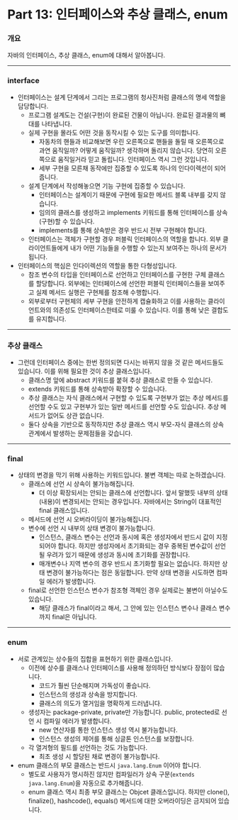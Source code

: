 # Part 13: 인터페이스와 추상 클래스, enum

### 개요

자바의 인터페이스, 추상 클래스, enum에 대해서 알아봅니다.

---

### interface

- 인터페이스는 설계 단계에서 그리는 프로그램의 청사진처럼 클래스의 명세 역할을 담당합니다.
    - 프로그램 설계도는 건설(구현)이 완료된 건물이 아닙니다. 완료된 결과물의 뼈대를 나타냅니다.
    - 실제 구현을 몰라도 어떤 것을 동작시킬 수 있는 도구를 의미합니다.
        - 자동차의 핸들과 비교해보면 우린 오른쪽으로 핸들을 돌릴 때 오른쪽으로 과연 움직일까? 어떻게 움직일까? 생각하며 돌리지 않습니다. 당연히 오른쪽으로 움직일거라 믿고 돌립니다. 인터페이스 역시 그런 것입니다.
        - 세부 구현을 모른채 동작에만 집중할 수 있도록 하나의 인다이렉션이 되어줍니다.
    - 설계 단계에서 작성해놓으면 기능 구현에 집중할 수 있습니다.
        - 인터페이스는 설계이기 때문에 구현에 필요한 메서드 블록 내부를 갖지 않습니다.
        - 임의의 클래스를 생성하고 implements 키워드를 통해 인터페이스를 상속(구현)할 수 있습니다.
        - implements를 통해 상속받은 경우 반드시 전부 구현해야 합니다.
    - 인터페이스는 객체가 구현할 경우 퍼블릭 인터페이스의 역할을 합니다. 외부 클라이언트들에게 내가 어떤 기능들을 수행할 수 있는지 보여주는 하나의 문서가 됩니다.
- 인터페이스의 핵심은 인다이렉션의 역할을 통한 다형성입니다.
    - 참조 변수의 타입을 인터페이스로 선언하고 인터페이스를 구현한 구체 클래스를 할당합니다. 외부에는 인터페이스에 선언한 퍼블릭 인터페이스들을 보여주고 실제 메서드 실행은 구현체를 참조해 수행합니다.
    - 외부로부터 구현체의 세부 구현을 안전하게 캡슐화하고 이를 사용하는 클라이언트와의 의존성도 인터페이스한테로 미룰 수 있습니다. 이를 통해 낮은 결합도를 유지합니다.

---

### 추상 클래스

- 그런데 인터페이스 중에는 한번 정의되면 다시는 바뀌지 않을 것 같은 메서드들도 있습니다. 이를 위해 필요한 것이 추상 클래스입니다.
    - 클래스명 앞에 abstract 키워드를 붙혀 추상 클래스로 만들 수 있습니다.
    - extends 키워드를 통해 상속받아 확장할 수 있습니다.
    - 추상 클래스는 자식 클래스에서 구현할 수 있도록 구현부가 없는 추상 메서드를 선언할 수도 있고 구현부가 있는 일반 메서드를 선언할 수도 있습니다. 추상 메서드가 없어도 상관 없습니다.
    - 둘다 상속을 기반으로 동작하지만 추상 클래스 역시 부모-자식 클래스의 상속 관계에서 발생하는 문제점들을 갖습니다.

---

### final

- 상태의 변경을 막기 위해 사용하는 키워드입니다. 불변 객체는 따로 논하겠습니다.
    - 클래스에 선언 시 상속이 불가능해집니다.
        - 더 이상 확장되서는 안되는 클래스에 선언합니다. 앞서 말했듯 내부의 상태(내용)이 변경되서는 안되는 경우입니다. 자바에서는 String이 대표적인 final 클래스입니다.
    - 메서드에 선언 시 오버라이딩이 불가능해집니다.
    - 변수에 선언 시 내부의 상태 변경이 불가능합니다.
        - 인스턴스, 클래스 변수는 선언과 동시에 혹은 생성자에서 반드시 값이 지정되어야 합니다. 하지만 생성자에서 초기화되는 경우 중복된 변수값이 선언될 우려가 있기 때문에 생성과 동시에 초기화를 권장합니다.
        - 매개변수나 지역 변수의 경우 반드시 초기화할 필요는 없습니다. 하지만 상태 변경이 불가능하다는 점은 동일합니다. 만약 상태 변경을 시도하면 컴파일 에러가 발생합니다.
    - final로 선언한 인스턴스 변수가 참조형 객체인 경우 실제로는 불변이 아닐수도 있습니다.
        - 해당 클래스가 final이라고 해서, 그 안에 있는 인스턴스 변수나 클래스 변수까지 final은 아닙니다.

---

### enum

- 서로 관계있는 상수들의 집합을 표현하기 위한 클래스입니다.
    - 이전에 상수를 클래스나 인터페이스를 사용해 정의하던 방식보다 장점이 많습니다.
        - 코드가 훨씬 단순해지며 가독성이 좋습니다.
        - 인스턴스의 생성과 상속을 방지합니다.
        - 클래스의 의도가 열거임을 명확하게 드러냅니다.
    - 생성자는 package-private, private만 가능합니다. public, protected로 선언 시 컴파일 에러가 발생합니다.
        - new 연산자를 통한 인스턴스 생성 역시 불가능합니다.
        - 인스턴스 생성의 제어를 통해 싱글톤 인스턴스를 보장합니다.
    - 각 열겨형의 필드를 선언하는 것도 가능합니다.
        - 최초 생성 시 할당된 채로 변경이 불가능합니다.
- enum 클래스의 부모 클래스는 반드시 `java.lang.Enum` 이어야 합니다.
    - 별도로 사용자가 명시하진 않지만 컴파일러가 상속 구문(`extends java.lang.Enum`)을 자동으로 추가해줍니다.
    - enum 클래스 역시 최종 부모 클래스는 Objcet 클래스입니다. 하지만 clone(), finalize(), hashcode(), equals() 메서드에 대한 오버라이딩은 금지되어 있습니다.